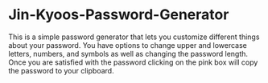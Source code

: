 # Jin-Kyoos-Password-Generator
This is a simple password generator that lets you customize different things about your password. You have options to change upper and lowercase letters, numbers, and symbols as well as changing the password length. Once you are satisfied with the password clicking on the pink box will copy the password to your clipboard.